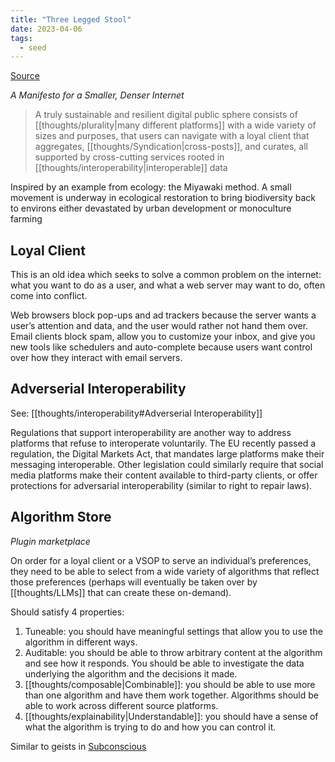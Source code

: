 ```yaml
---
title: "Three Legged Stool"
date: 2023-04-06
tags:
  - seed
---
```


[Source](https://publicinfrastructure.org/2023/03/29/the-three-legged-stool/)

_A Manifesto for a Smaller, Denser Internet_

> A truly sustainable and resilient digital public sphere consists of [[thoughts/plurality|many different platforms]] with a wide variety of sizes and purposes, that users can navigate with a loyal client that aggregates, [[thoughts/Syndication|cross-posts]], and curates, all supported by cross-cutting services rooted in [[thoughts/interoperability|interoperable]] data

Inspired by an example from ecology: the Miyawaki method. A small movement is underway in ecological restoration to bring biodiversity back to environs either devastated by urban development or monoculture farming

## Loyal Client

This is an old idea which seeks to solve a common problem on the internet: what you want to do as a user, and what a web server may want to do, often come into conflict.

Web browsers block pop-ups and ad trackers because the server wants a user’s attention and data, and the user would rather not hand them over. Email clients block spam, allow you to customize your inbox, and give you new tools like schedulers and auto-complete because users want control over how they interact with email servers.

## Adverserial Interoperability

See: [[thoughts/interoperability#Adverserial Interoperability]]

Regulations that support interoperability are another way to address platforms that refuse to interoperate voluntarily. The EU recently passed a regulation, the Digital Markets Act, that mandates large platforms make their messaging interoperable. Other legislation could similarly require that social media platforms make their content available to third-party clients, or offer protections for adversarial interoperability (similar to right to repair laws).

## Algorithm Store

_Plugin marketplace_

On order for a loyal client or a VSOP to serve an individual’s preferences, they need to be able to select from a wide variety of algorithms that reflect those preferences (perhaps will eventually be taken over by [[thoughts/LLMs]] that can create these on-demand).

Should satisfy 4 properties:

1. Tuneable: you should have meaningful settings that allow you to use the algorithm in different ways.
2. Auditable: you should be able to throw arbitrary content at the algorithm and see how it responds. You should be able to investigate the data underlying the algorithm and the decisions it made.
3. [[thoughts/composable|Combinable]]: you should be able to use more than one algorithm and have them work together. Algorithms should be able to work across different source platforms.
4. [[thoughts/explainability|Understandable]]: you should have a sense of what the algorithm is trying to do and how you can control it.

Similar to geists in [Subconscious](https://subconscious.network/)

